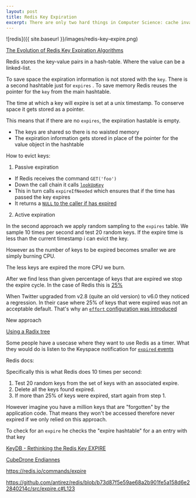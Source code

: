 ```yaml
---
layout: post
title: Redis Key Expiration
excerpt: There are only two hard things in Computer Science: cache invalidation and naming things.
---
```


![redis]({{ site.baseurl }}/images/redis-key-expire.png)

[The Evolution of Redis Key Expiration Algorithms](https://www.youtube.com/watch?v=SyQTG0hXPxY)

Redis stores the key-value pairs in a hash-table. Where the value can be a linked-list.

To save space the expiration information is not stored with the `key`.
There is a second hashtable just for `expires` [](https://github.com/antirez/redis/blob/b73d87f5e59ae68a2b901fe5a158d6e22840214c/src/server.c#L2747). 
To save memory Redis reuses the pointer for the `key` from the main hashtable.

The time at which a key will expire is set at a unix timestamp.
To conserve space it gets stored as a pointer.

This means that if there are no `expires`, the expiration hastable is empty.
- The keys are shared so there is no waisted memory
- The expiration information gets stored in place of the pointer for the value object in the hashtable

How to evict keys:
1. Passive expiration
- If Redis receives the command `GET('foo')`
- Down the call chain it calls [`lookUpKey`](https://github.com/antirez/redis/blob/30724986659c6845e9e48b601e36aa4f4bca3d30/src/db.c#L55)
- This in turn calls `expireIfNeeded` which ensures that if the time has passed the key expires
- It returns a [`NULL` to the caller if has expired](https://github.com/antirez/redis/blob/30724986659c6845e9e48b601e36aa4f4bca3d30/src/db.c#L278)


2. Active expiration

In the second approach we apply random sampling to the `expires` table.
We sample 10 times per second and test 20 random keys. If the expire time is less than the current timestamp i can evict the key.

However as the number of keys to be expired becomes smaller we are simply burning CPU.

The less keys are expired the more CPU we burn.

After we find less than given percentage of keys that are expired we stop the expire cycle. In the case of Redis this is [25%](https://github.com/antirez/redis/blob/b73d87f5e59ae68a2b901fe5a158d6e22840214c/src/expire.c#L119)

When Twitter upgraded from v2.8 (quite an old version) to v6.0 they noticed a regression.
In their case where 25% of keys that were expired was not an acceptable default.
That's why an [`effort` configuration was introduced](https://github.com/antirez/redis/commit/84b01f63dbe28d5541e09313d35deacf4344ab16)


New approach


[Using a Radix tree](https://en.wikipedia.org/wiki/Radix_tree)

Some people have a usecase where they want to use Redis as a timer.
What they would do is listen to the Keyspace notification for [`expired` events](https://github.com/antirez/redis/blob/b73d87f5e59ae68a2b901fe5a158d6e22840214c/src/expire.c#L65)




Redis docs:

Specifically this is what Redis does 10 times per second:

1. Test 20 random keys from the set of keys with an associated expire.
2. Delete all the keys found expired.
3. If more than 25% of keys were expired, start again from step 1.

However imagine you have a million keys that are "forgotten" by the application code.
That means they won't be accessed therefore never expired if we only relied on this approach.


To check for an `expire` he checks the "expire hashtable" for a an entry with that key



[KeyDB - Rethinking the Redis Key EXPIRE](https://docs.keydb.dev/blog/2019/10/21/blog-post/)

[CubeDrone Endiannes](https://www.youtube.com/watch?v=LGH3ND0kP4Q)


https://redis.io/commands/expire


https://github.com/antirez/redis/blob/b73d87f5e59ae68a2b901fe5a158d6e22840214c/src/expire.c#L123